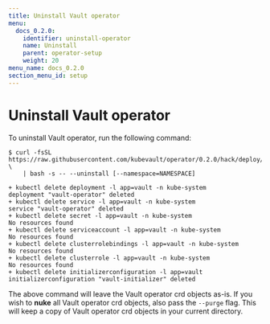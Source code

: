 ```yaml
---
title: Uninstall Vault operator
menu:
  docs_0.2.0:
    identifier: uninstall-operator
    name: Uninstall
    parent: operator-setup
    weight: 20
menu_name: docs_0.2.0
section_menu_id: setup
---
```


# Uninstall Vault operator

To uninstall Vault operator, run the following command:

```console
$ curl -fsSL https://raw.githubusercontent.com/kubevault/operator/0.2.0/hack/deploy/vault.sh \
    | bash -s -- --uninstall [--namespace=NAMESPACE]

+ kubectl delete deployment -l app=vault -n kube-system
deployment "vault-operator" deleted
+ kubectl delete service -l app=vault -n kube-system
service "vault-operator" deleted
+ kubectl delete secret -l app=vault -n kube-system
No resources found
+ kubectl delete serviceaccount -l app=vault -n kube-system
No resources found
+ kubectl delete clusterrolebindings -l app=vault -n kube-system
No resources found
+ kubectl delete clusterrole -l app=vault -n kube-system
No resources found
+ kubectl delete initializerconfiguration -l app=vault
initializerconfiguration "vault-initializer" deleted
```

The above command will leave the Vault operator crd objects as-is. If you wish to **nuke** all Vault operator crd objects, also pass the `--purge` flag. This will keep a copy of Vault operator crd objects in your current directory.
